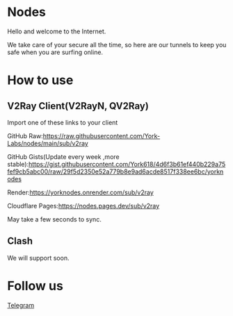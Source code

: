 # Nodes
Hello and welcome to the Internet.

We take care of your secure all the time, so here are our tunnels to keep you safe when you are surfing online.
# How to use
## V2Ray Client(V2RayN, QV2Ray)
Import one of these links to your client

GitHub Raw:https://raw.githubusercontent.com/York-Labs/nodes/main/sub/v2ray

GitHub Gists(Update every week ,more stable):https://gist.githubusercontent.com/York618/4d6f3b61ef440b229a75fef9cb5abc00/raw/29f5d2350e52a779b8e9ad6acde8517f338ee6bc/yorknodes

Render:https://yorknodes.onrender.com/sub/v2ray

Cloudflare Pages:https://nodes.pages.dev/sub/v2ray

May take a few seconds to sync.
## Clash
We will support soon.
# Follow us
[Telegram](https://t.me/yorknodes)
